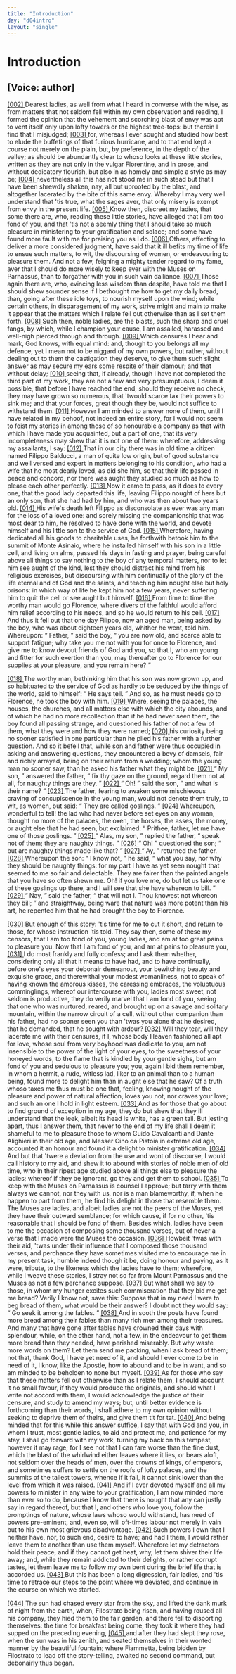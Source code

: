 ```yaml
---
title: "Introduction"
day: "d04intro"
layout: "single"
---
```

<div id="d04intro" type="introduction" who="author">
 <h1>
  Introduction
 </h1>
 <p>
  <h2>
   [Voice: author]
  </h2>
 </p>
 <p>
  <a href="{{ site.baseurl }}itDecameron/d04intro#p04980002" id="p04980002">
   [002]
  </a>
  Dearest
  ladies, as well from what I heard in converse with the
 wise, as from matters that not seldom fell within my own observation
 and reading, I formed the opinion that the vehement and
 scorching blast of envy was apt to vent itself only upon lofty towers
      or the highest tree-tops: but therein I find that I misjudged;
  <a href="{{ site.baseurl }}itDecameron/d04intro#p04980003" id="p04980003">
   [003]
  </a>
  for,
 whereas I ever sought and studied how best to elude the buffetings
 of that furious hurricane, and to that end kept a course not merely
 on the plain, but, by preference, in the depth of the valley; as
 should be abundantly clear to whoso looks at these little stories,
 written as they are not only in the vulgar Florentine, and in prose,
 and without dedicatory flourish, but also in as homely and simple a
 style as may be;
  <a href="{{ site.baseurl }}itDecameron/d04intro#p04980004" id="p04980004">
   [004]
  </a>
  nevertheless all this has not stood me in such stead
 but that I have been shrewdly shaken, nay, all but uprooted by the
 blast, and altogether lacerated by the bite of this same envy.
 Whereby I may very well understand that 'tis true, what the sages
 aver, that only misery is exempt from envy in the present life.
  <a href="{{ site.baseurl }}itDecameron/d04intro#p04980005" id="p04980005">
   [005]
  </a>
  Know then, discreet my ladies, that some there are, who, reading
 these little stories, have alleged that I am too fond of you, and that
 'tis not a seemly thing that I should take so much pleasure in
 ministering to your gratification and solace; and some have found
 more fault with me for praising you as I do.
  <a href="{{ site.baseurl }}itDecameron/d04intro#p04980006" id="p04980006">
   [006]
  </a>
  Others, affecting to
 deliver a more considered judgment, have said that it ill befits my
 time of life to ensue such matters, to wit, the discoursing of women,
 or endeavouring to pleasure them. And not a few, feigning a mighty
 tender regard to my fame, aver that I should do more wisely to keep
  ever with the Muses on Parnassus, than to forgather with you in such
 vain dalliance.
  <a href="{{ site.baseurl }}itDecameron/d04intro#p04980007" id="p04980007">
   [007]
  </a>
  Those again there are, who, evincing less wisdom
 than despite, have told me that I should shew sounder sense if I
 bethought me how to get my daily bread, than, going after these idle
 toys, to nourish myself upon the wind; while certain others, in
 disparagement of my work, strive might and main to make it appear
 that the matters which I relate fell out otherwise than as I set them
 forth.
  <a href="{{ site.baseurl }}itDecameron/d04intro#p04980008" id="p04980008">
   [008]
  </a>
  Such then, noble ladies, are the blasts, such the sharp and
 cruel fangs, by which, while I champion your cause, I am assailed,
 harassed and well-nigh pierced through and through.
  <a href="{{ site.baseurl }}itDecameron/d04intro#p04980009" id="p04980009">
   [009]
  </a>
  Which
 censures I hear and mark, God knows, with equal mind: and,
 though to you belongs all my defence, yet I mean not to be niggard
 of my own powers, but rather, without dealing out to them the
 castigation they deserve, to give them such slight answer as may
 secure my ears some respite of their clamour; and that without
 delay;
  <a href="{{ site.baseurl }}itDecameron/d04intro#p04980010" id="p04980010">
   [010]
  </a>
  seeing that, if already, though I have not completed the
 third part of my work, they are not a few and very presumptuous, I
 deem it possible, that before I have reached the end, should they
 receive no check, they may have grown so numerous, that 'twould
 scarce tax their powers to sink me; and that your forces, great though
 they be, would not suffice to withstand them.
  <a href="{{ site.baseurl }}itDecameron/d04intro#p04980011" id="p04980011">
   [011]
  </a>
  However I am
 minded to answer none of them, until I have related in my behoof,
 not indeed an entire story, for I would not seem to foist my stories in
 among those of so honourable a company as that with which I have
 made you acquainted, but a part of one, that its very incompleteness
 may shew that it is not one of them: wherefore, addressing my
 assailants, I say:
  <a href="{{ site.baseurl }}itDecameron/d04intro#p04980012" id="p04980012">
   [012]
  </a>
  That in our city there was in old time a citizen
 named Filippo Balducci, a man of quite low origin, but of good
 substance and well versed and expert in matters belonging to his
 condition, who had a wife that he most dearly loved, as did she him,
 so that their life passed in peace and concord, nor there was aught
 they studied so much as how to please each other perfectly.
  <a href="{{ site.baseurl }}itDecameron/d04intro#p04980013" id="p04980013">
   [013]
  </a>
  Now it
 came to pass, as it does to every one, that the good lady departed this
 life, leaving Filippo nought of hers but an only son, that she had had
 by him, and who was then about two years old.
  <a href="{{ site.baseurl }}itDecameron/d04intro#p04980014" id="p04980014">
   [014]
  </a>
  His wife's death left
 Filippo as disconsolate as ever was any man for the loss of a loved
 one: and sorely missing the companionship that was most dear to
 him, he resolved to have done with the world, and devote himself
  and his little son to the service of God.
  <a href="{{ site.baseurl }}itDecameron/d04intro#p04980015" id="p04980015">
   [015]
  </a>
  Wherefore, having dedicated
 all his goods to charitable uses, he forthwith betook him to the summit
 of Monte Asinaio, where he installed himself with his son in a little
 cell, and living on alms, passed his days in fasting and prayer, being
 careful above all things to say nothing to the boy of any temporal
 matters, nor to let him see aught of the kind, lest they should
 distract his mind from his religious exercises, but discoursing with
 him continually of the glory of the life eternal and of God and the
 saints, and teaching him nought else but holy orisons: in which way
 of life he kept him not a few years, never suffering him to quit the
 cell or see aught but himself.
  <a href="{{ site.baseurl }}itDecameron/d04intro#p04980016" id="p04980016">
   [016]
  </a>
  From time to time the worthy man
 would go Florence, where divers of the faithful would afford him
 relief according to his needs, and so he would return to his cell.
  <a href="{{ site.baseurl }}itDecameron/d04intro#p04980017" id="p04980017">
   [017]
  </a>
  And thus it fell out that one day Filippo, now an aged man, being
 asked by the boy, who was about eighteen years old, whither he went,
 told him. Whereupon:
  <q direct="unspecified">
   Father,
  </q>
  said the boy,
  <q direct="unspecified">
   you are now old,
 and scarce able to support fatigue; why take you me not with you
 for once to Florence, and give me to know devout friends of God
 and you, so that I, who am young and fitter for such exertion than
 you, may thereafter go to Florence for our supplies at your pleasure,
 and you remain here?
  </q>
 </p>
 <p>
  <a href="{{ site.baseurl }}itDecameron/d04intro#p04980018" id="p04980018">
   [018]
  </a>
  The worthy man, bethinking him that his son was now grown
 up, and so habituated to the service of God as hardly to be seduced
 by the things of the world, said to himself:
  <q direct="unspecified">
   He says tell.
  </q>
  And
 so, as he must needs go to Florence, he took the boy with him.
  <a href="{{ site.baseurl }}itDecameron/d04intro#p04980019" id="p04980019">
   [019]
  </a>
  Where, seeing the palaces, the houses, the churches, and all matters
 else with which the city abounds, and of which he had no more
 recollection than if he had never seen them, the boy found all passing
 strange, and questioned his father of not a few of them, what they
 were and how they were named;
  <a href="{{ site.baseurl }}itDecameron/d04intro#p04980020" id="p04980020">
   [020]
  </a>
  his curiosity being no sooner
 satisfied in one particular than he plied his father with a further
 question. And so it befell that, while son and father were thus
 occupied in asking and answering questions, they encountered a bevy
 of damsels, fair and richly arrayed, being on their return from a
 wedding; whom the young man no sooner saw, than he asked his
 father what they might be.
  <a href="{{ site.baseurl }}itDecameron/d04intro#p04980021" id="p04980021">
   [021]
  </a>
  <q direct="unspecified">
   My son,
  </q>
  answered the father,
  <q direct="unspecified">
   fix
 thy gaze on the ground, regard them not at all, for naughty things
 are they.
  </q>
  <a href="{{ site.baseurl }}itDecameron/d04intro#p04980022" id="p04980022">
   [022]
  </a>
  <q direct="unspecified">
   Oh!
  </q>
  said the son,
  <q direct="unspecified">
   and what is their name?
  </q>
  <a href="{{ site.baseurl }}itDecameron/d04intro#p04980023" id="p04980023">
   [023]
  </a>
  The
  father, fearing to awaken some mischievous craving of concupiscence
 in the young man, would not denote them truly, to wit, as women,
 but said:
  <q direct="unspecified">
   They are called goslings.
  </q>
  <a href="{{ site.baseurl }}itDecameron/d04intro#p04980024" id="p04980024">
   [024]
  </a>
  Whereupon, wonderful
 to tell! the lad who had never before set eyes on any woman,
 thought no more of the palaces, the oxen, the horses, the asses,
 the money, or aught else that he had seen, but exclaimed:
  <q direct="unspecified">
   Prithee, father, let me have one of those goslings.
  </q>
  <a href="{{ site.baseurl }}itDecameron/d04intro#p04980025" id="p04980025">
   [025]
  </a>
  <q direct="unspecified">
   Alas,
 my son,
  </q>
  replied the father,
  <q direct="unspecified">
   speak not of them; they are
 naughty things.
  </q>
  <a href="{{ site.baseurl }}itDecameron/d04intro#p04980026" id="p04980026">
   [026]
  </a>
  <q direct="unspecified">
   Oh!
  </q>
  questioned the son;
  <q direct="unspecified">
   but are naughty
 things made like that?
  </q>
  <a href="{{ site.baseurl }}itDecameron/d04intro#p04980027" id="p04980027">
   [027]
  </a>
  <q direct="unspecified">
   Ay,
  </q>
  returned the father.
  <a href="{{ site.baseurl }}itDecameron/d04intro#p04980028" id="p04980028">
   [028]
  </a>
  Whereupon
 the son:
  <q direct="unspecified">
   I know not,
  </q>
  he said,
  <q direct="unspecified">
   what you say, nor why they
 should be naughty things: for my part I have as yet seen nought
 that seemed to me so fair and delectable. They are fairer than the
 painted angels that you have so often shewn me. Oh! if you love
 me, do but let us take one of these goslings up there, and I will see
 that she have whereon to bill.
  </q>
  <a href="{{ site.baseurl }}itDecameron/d04intro#p04980029" id="p04980029">
   [029]
  </a>
  <q direct="unspecified">
   Nay,
  </q>
  said the father,
  <q direct="unspecified">
   that will
 not I. Thou knowest not whereon they bill;
  </q>
  and straightway,
 being ware that nature was more potent than his art, he repented
 him that he had brought the boy to Florence.
 </p>
 <p>
  <a href="{{ site.baseurl }}itDecameron/d04intro#p04980030" id="p04980030">
   [030]
  </a>
  But enough of this story: 'tis time for me to cut it short, and
 return to those, for whose instruction 'tis told. They say then,
 some of these my censors, that I am too fond of you, young ladies,
 and am at too great pains to pleasure you. Now that I am fond of
 you, and am at pains to pleasure you,
  <a href="{{ site.baseurl }}itDecameron/d04intro#p04980031" id="p04980031">
   [031]
  </a>
  I do most frankly and fully
 confess; and I ask them whether, considering only all that it means
 to have had, and to have continually, before one's eyes your debonair
 demeanour, your bewitching beauty and exquisite grace, and therewithal
 your modest womanliness, not to speak of having known the
 amorous kisses, the caressing embraces, the voluptuous comminglings,
 whereof our intercourse with you, ladies most sweet, not seldom is
 productive, they do verily marvel that I am fond of you, seeing that
 one who was nurtured, reared, and brought up on a savage and solitary
 mountain, within the narrow circuit of a cell, without other companion
 than his father, had no sooner seen you than 'twas you alone
 that he desired, that he demanded, that he sought with ardour?
  <a href="{{ site.baseurl }}itDecameron/d04intro#p04980032" id="p04980032">
   [032]
  </a>
  Will they tear, will they lacerate me with their censures, if I,
 whose body Heaven fashioned all apt for love, whose soul from
 very boyhood was dedicate to you, am not insensible to the power
  of the light of your eyes, to the sweetness of your honeyed words,
 to the flame that is kindled by your gentle sighs, but am fond of you
 and sedulous to pleasure you; you, again I bid them remember,
 in whom a hermit, a rude, witless lad, liker to an animal than to a
 human being, found more to delight him than in aught else that he
 saw? Of a truth whoso taxes me thus must be one that, feeling,
 knowing nought of the pleasure and power of natural affection, loves
 you not, nor craves your love; and such an one I hold in light esteem.
  <a href="{{ site.baseurl }}itDecameron/d04intro#p04980033" id="p04980033">
   [033]
  </a>
  And as for those that go about to find ground of exception in my
 age, they do but shew that they ill understand that the leek, albeit
 its head is white, has a green tail. But jesting apart, thus I answer
 them, that never to the end of my life shall I deem it shameful to
 me to pleasure those to whom Guido Cavalcanti and Dante Alighieri
 in their old age, and Messer Cino da Pistoia in extreme old age,
 accounted it an honour and found it a delight to minister gratification.
  <a href="{{ site.baseurl }}itDecameron/d04intro#p04980034" id="p04980034">
   [034]
  </a>
  And but that 'twere a deviation from the use and wont of
 discourse, I would call history to my aid, and shew it to abound
 with stories of noble men of old time, who in their ripest age studied
 above all things else to pleasure the ladies; whereof if they be
 ignorant, go they and get them to school.
  <a href="{{ site.baseurl }}itDecameron/d04intro#p04980035" id="p04980035">
   [035]
  </a>
  To keep with the Muses
 on Parnassus is counsel I approve; but tarry with them always we
 cannot, nor they with us, nor is a man blameworthy, if, when he
 happen to part from them, he find his delight in those that resemble
 them. The Muses are ladies, and albeit ladies are not the peers of
 the Muses, yet they have their outward semblance; for which cause,
 if for no other, 'tis reasonable that I should be fond of them.
 Besides which, ladies have been to me the occasion of composing
 some thousand verses, but of never a verse that I made were the
 Muses the occasion.
  <a href="{{ site.baseurl }}itDecameron/d04intro#p04980036" id="p04980036">
   [036]
  </a>
  Howbeit 'twas with their aid, 'twas under their
 influence that I composed those thousand verses, and perchance they
 have sometimes visited me to encourage me in my present task, humble
 indeed though it be, doing honour and paying, as it were, tribute,
 to the likeness which the ladies have to them; wherefore, while I
 weave these stories, I stray not so far from Mount Parnassus and the
 Muses as not a few perchance suppose.
  <a href="{{ site.baseurl }}itDecameron/d04intro#p04980037" id="p04980037">
   [037]
  </a>
  But what shall we say to
 those, in whom my hunger excites such commiseration that they
 bid me get me bread? Verily I know not, save this: Suppose that
 in my need I were to beg bread of them, what would be their
  answer? I doubt not they would say:
  <q direct="unspecified">
   Go seek it among the
 fables.
  </q>
  <a href="{{ site.baseurl }}itDecameron/d04intro#p04980038" id="p04980038">
   [038]
  </a>
  And in sooth the poets have found more bread among their
 fables than many rich men among their treasures. And many that
 have gone after fables have crowned their days with splendour, while,
 on the other hand, not a few, in the endeavour to get them more
 bread than they needed, have perished miserably. But why waste
 more words on them? Let them send me packing, when I ask
 bread of them; not that, thank God, I have yet need of it, and
 should I ever come to be in need of it, I know, like the Apostle,
 how to abound and to be in want, and so am minded to be beholden
 to none but myself.
  <a href="{{ site.baseurl }}itDecameron/d04intro#p04980039" id="p04980039">
   [039]
  </a>
  As for those who say that these matters fell out
 otherwise than as I relate them, I should account it no small favour,
 if they would produce the originals, and should what I write not
 accord with them, I would acknowledge the justice of their censure,
 and study to amend my ways; but, until better evidence is forthcoming
 than their words, I shall adhere to my own opinion without
 seeking to deprive them of theirs, and give them tit for tat.
  <a href="{{ site.baseurl }}itDecameron/d04intro#p04980040" id="p04980040">
   [040]
  </a>
  And
 being minded that for this while this answer suffice, I say that with
 God and you, in whom I trust, most gentle ladies, to aid and protect
 me, and patience for my stay, I shall go forward with my work,
 turning my back on this tempest, however it may rage; for I see
 not that I can fare worse than the fine dust, which the blast of the
 whirlwind either leaves where it lies, or bears aloft, not seldom over
 the heads of men, over the crowns of kings, of emperors, and sometimes
 suffers to settle on the roofs of lofty palaces, and the summits
 of the tallest towers, whence if it fall, it cannot sink lower than the
 level from which it was raised.
  <a href="{{ site.baseurl }}itDecameron/d04intro#p04980041" id="p04980041">
   [041]
  </a>
  And if I ever devoted myself and
 all my powers to minister in any wise to your gratification, I am
 now minded more than ever so to do, because I know that there is
 nought that any can justly say in regard thereof, but that I, and
 others who love you, follow the promptings of nature, whose laws
 whoso would withstand, has need of powers pre-eminent, and, even
 so, will oft-times labour not merely in vain but to his own most
 grievous disadvantage.
  <a href="{{ site.baseurl }}itDecameron/d04intro#p04980042" id="p04980042">
   [042]
  </a>
  Such powers I own that I neither have, nor,
 to such end, desire to have; and had I them, I would rather leave
 them to another than use them myself. Wherefore let my detractors
 hold their peace, and if they cannot get heat, why, let them shiver
 their life away; and, while they remain addicted to their delights,
  or rather corrupt tastes, let them leave me to follow my own bent
 during the brief life that is accorded us.
  <a href="{{ site.baseurl }}itDecameron/d04intro#p04980043" id="p04980043">
   [043]
  </a>
  But this has been a long
 digression, fair ladies, and 'tis time to retrace our steps to the point
 where we deviated, and continue in the course on which we started.
 </p>
 <p>
  <a href="{{ site.baseurl }}itDecameron/d04intro#p04980044" id="p04980044">
   [044]
  </a>
  The sun had chased every star from the sky, and lifted the dank
 murk of night from the earth, when, Filostrato being risen, and
 having roused all his company, they hied them to the fair garden,
 and there fell to disporting themselves: the time for breakfast being
 come, they took it where they had supped on the preceding evening,
  <a href="{{ site.baseurl }}itDecameron/d04intro#p04980045" id="p04980045">
   [045]
  </a>
  and after they had slept they rose, when the sun was in his zenith,
 and seated themselves in their wonted manner by the beautiful
 fountain; where Fiammetta, being bidden by Filostrato to lead off
 the story-telling, awaited no second command, but debonairly thus
 began.
 </p>
</div>